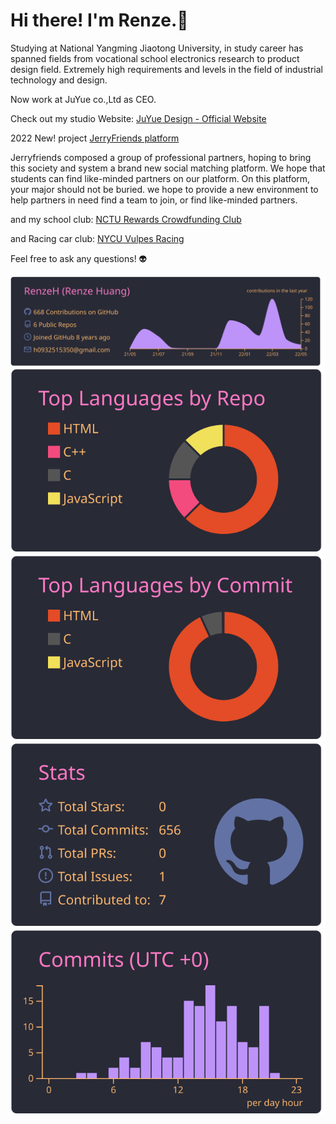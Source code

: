 # Hi there! I'm Renze.👋

Studying at National Yangming Jiaotong University, in study career has spanned fields from vocational school electronics research to product design field. Extremely high requirements and levels in the field of industrial technology and design.

Now work at JuYue co.,Ltd as CEO.

Check out my studio Website: [JuYue Design - Official Website](https://Juyue.tw)

2022 New! project [JerryFriends platform](https://renzeh.github.io/JerryFriends/)

Jerryfriends composed a group of professional partners, hoping to bring this society and system a brand new social matching platform. We hope that students can find like-minded partners on our platform. On this platform, your major should not be buried. we hope to provide a new environment to help partners in need find a team to join, or find like-minded partners.

and my school club: [NCTU Rewards Crowdfunding Club](https://renzeh.github.io/NRCC)

and Racing car club: [NYCU Vulpes Racing](https://nycuvr.github.io/site/)

Feel free to ask any questions! 👽

[![](https://raw.githubusercontent.com/RenzeH/RenzeH/master/profile-summary-card-output/dracula/0-profile-details.svg)](https://github.com/vn7n24fzkq/github-profile-summary-cards)
[![](https://raw.githubusercontent.com/RenzeH/RenzeH/master/profile-summary-card-output/dracula/1-repos-per-language.svg)](https://github.com/vn7n24fzkq/github-profile-summary-cards) [![](https://raw.githubusercontent.com/RenzeH/RenzeH/master/profile-summary-card-output/dracula/2-most-commit-language.svg)](https://github.com/vn7n24fzkq/github-profile-summary-cards)
[![](https://raw.githubusercontent.com/RenzeH/RenzeH/master/profile-summary-card-output/dracula/3-stats.svg)](https://github.com/vn7n24fzkq/github-profile-summary-cards) [![](https://raw.githubusercontent.com/RenzeH/RenzeH/master/profile-summary-card-output/dracula/4-productive-time.svg)](https://github.com/vn7n24fzkq/github-profile-summary-cards)

